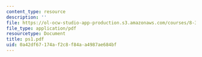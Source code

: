 ```yaml
---
content_type: resource
description: ''
file: https://ol-ocw-studio-app-production.s3.amazonaws.com/courses/8-322-quantum-theory-ii-spring-2003/0a42df67174af2c8f84aa4987ae684bf_ps1.pdf
file_type: application/pdf
resourcetype: Document
title: ps1.pdf
uid: 0a42df67-174a-f2c8-f84a-a4987ae684bf
---
```

